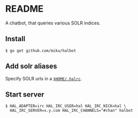 README
======

A chatbot, that queries various SOLR indices.

Install
-------

    $ go get github.com/miku/halbot


Add solr aliases
----------------

Specify SOLR urls in a [`$HOME/.halrc`](https://github.com/miku/halbot/blob/master/.halrc).


Start server
------------

    $ HAL_ADAPTER=irc HAL_IRC_USER=hal HAL_IRC_NICK=hal \
      HAL_IRC_SERVER=x.y.com HAL_IRC_CHANNELS="#chan" halbot
